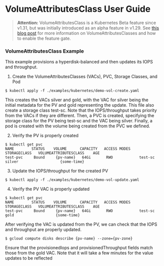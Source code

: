 # VolumeAttributesClass User Guide

>**Attention:** VolumeAttributesClass is a Kubernetes Beta feature since v1.31, but was initially introduced as an alpha feature in v1.29. See [this blog post](https://kubernetes.io/docs/concepts/storage/volume-attributes-classes/) for more information on VolumeAttributesClasses and how to enable the feature gate.

### VolumeAttributesClass Example

This example provisions a hyperdisk-balanced and then updates its IOPS and throughput.

1. Create the VolumeAttributesClasses (VACs), PVC, Storage Classes, and Pod
``` 
$ kubectl apply -f ./examples/kubernetes/demo-vol-create.yaml
```

This creates the VACs silver and gold, with the VAC for silver being the initial metadata for the PV and gold representing the update. This file also create a storage class test-sc. Note that the IOPS/throughput takes priority from the VACs if they are different. Then, a PVC is created, specifying the storage class for the PV being test-sc and the VAC being silver. Finally, a pod is created with the volume being created from the PVC we defined.

2. Verify the PV is properly created
```
$ kubectl get pvc
NAME        STATUS    VOLUME      CAPACITY   ACCESS MODES   STORAGECLASS   VOLUMEATTRIBUTESCLASS    AGE
test-pvc     Bound     {pv-name}   64Gi       RWO            test-sc        silver                   {some-time}
```

3. Update the IOPS/throughput for the created PV
```
$ kubectl apply -f ./examples/kubernetes/demo-vol-update.yaml
```

4. Verify the PV VAC is properly updated
```
$ kubectl get pvc
NAME        STATUS    VOLUME      CAPACITY   ACCESS MODES   STORAGECLASS   VOLUMEATTRIBUTESCLASS    AGE
test-pvc     Bound     {pv-name}   64Gi       RWO            test-sc        gold                   {some-time}
```

After verifying the VAC is updated from the PV, we can check that the IOPS and throughput are properly updated.

```
$ gcloud compute disks describe {pv-name} --zone={pv-zone}
```

Ensure that the provisionedIops and provisionedThroughput fields match those from the gold VAC. Note that it will take a few minutes for the value updates to be reflected 